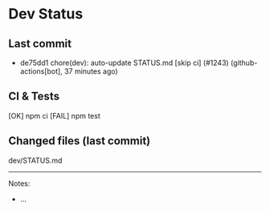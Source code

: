 # Dev Status

## Last commit
- de75dd1 chore(dev): auto-update STATUS.md [skip ci] (#1243) (github-actions[bot], 37 minutes ago)
## CI & Tests
[OK] npm ci
[FAIL] npm test

## Changed files (last commit)
dev/STATUS.md

---
Notes:
- ...
